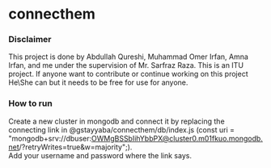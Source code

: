 # connecthem

### Disclaimer
This project is done by Abdullah Qureshi, Muhammad Omer Irfan, Amna Irfan, and me under the supervision of Mr. Sarfraz Raza. This is an ITU project. If anyone want to contribute or continue working on this project He\She can but it needs to be free for use for anyone.


### How to run

Create a new cluster in mongodb and connect it by replacing the connecting link in @gstayyaba/connecthem/db/index.js
(const uri = "mongodb+srv://dbuser:OWMgBSSbIihYbbPX@cluster0.m01fkuo.mongodb.net/?retryWrites=true&w=majority";).  
Add your username and password where the link says.
